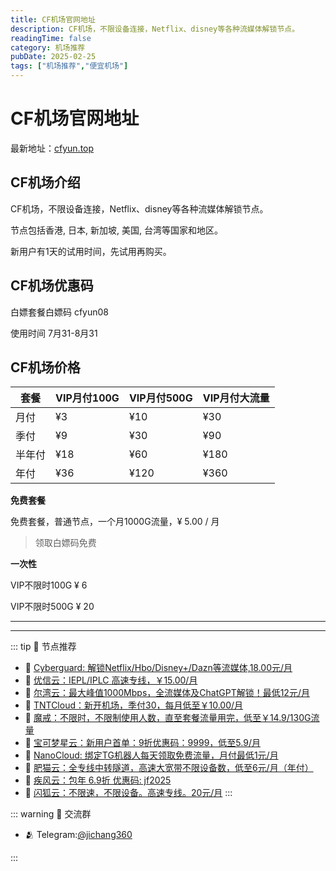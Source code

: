 ```yaml
---
title: CF机场官网地址
description: CF机场，不限设备连接，Netflix、disney等各种流媒体解锁节点。
readingTime: false
category: 机场推荐
pubDate: 2025-02-25
tags: ["机场推荐","便宜机场"]
---
```


# CF机场官网地址

最新地址：[cfyun.top](https://a.suola.link/youxinyun)

## CF机场介绍

CF机场，不限设备连接，Netflix、disney等各种流媒体解锁节点。

节点包括香港, 日本, 新加坡, 美国, 台湾等国家和地区。

新用户有1天的试用时间，先试用再购买。

## CF机场优惠码

白嫖套餐白嫖码 cfyun08

使用时间 7月31-8月31

## CF机场价格

|套餐|VIP月付100G|VIP月付500G|VIP月付大流量|
|----|----|----|----|
|月付|¥3|¥10|¥30|
|季付|¥9|¥30|¥90|
|半年付|¥18|¥60|¥180|
|年付|¥36|¥120|¥360|

**免费套餐**

免费套餐，普通节点，一个月1000G流量，¥ 5.00 / 月

> 领取白嫖码免费

**一次性**

VIP不限时100G ¥ 6

VIP不限时500G ¥ 20

---------
---------

::: tip 🎉 节点推荐
- 🚀 [Cyberguard: 解锁Netflix/Hbo/Disney+/Dazn等流媒体,18.00元/月](https://www.cyberguard.best/#/register?code=XsreC0T5)<br>
- 🚀 [优信云：IEPL/IPLC 高速专线，￥15.00/月](https://www.优信云.com/#/register?code=JRtE5uIV)<br>
- 🚀 [尔湾云：最大峰值1000Mbps，全流媒体及ChatGPT解锁！最低12元/月](https://erwan6.net/auth/register?code=BoObCd)<br>
- 🚀 [TNTCloud：新开机场，季付30，每月低至￥10.00/月](https://haibing822.tntvipaff.cc/#/register?code=GtjJVgml)<br>
- 🚀 [魔戒：不限时，不限制使用人数，直至套餐流量用完，低至￥14.9/130G流量](https://mojie.app/#/register?code=sSdtPtLo)<br>
- 🚀 [宝可梦星云：新用户首单：9折优惠码：9999，低至5.9/月 ](https://love.521pokemon.com/register?code=56ERkkxp)<br>
- 🚀 [NanoCloud: 绑定TG机器人每天领取免费流量，月付最低1元/月](https://edu.uodoo.bid/auth/register?code=JMiOQDHf)<br>
- 🚀 [肥猫云：全专线中转隧道，高速大宽带不限设备数，低至6元/月（年付）](https://fchb1188.fcvipaff.cc/register?aff=X1vZd2wf)<br>
- 🚀 [疾风云：包年 6.9折 优惠码: jf2025](https://homes.tr25.cn?code=ReCm)<br>
- 🚀 [闪狐云：不限速，不限设备。高速专线。20元/月](https://inv02.ffaff.cc/register?aff=WQApz2pv)
:::

::: warning  💬 交流群

- 🫂 Telegram:[@jichang360](https://t.me/jichang360)

:::
